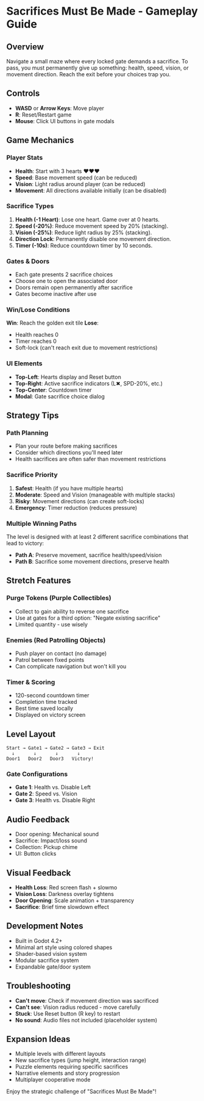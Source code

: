 # Sacrifices Must Be Made - Gameplay Guide

## Overview
Navigate a small maze where every locked gate demands a sacrifice. To pass, you must permanently give up something: health, speed, vision, or movement direction. Reach the exit before your choices trap you.

## Controls
- **WASD** or **Arrow Keys**: Move player
- **R**: Reset/Restart game
- **Mouse**: Click UI buttons in gate modals

## Game Mechanics

### Player Stats
- **Health**: Start with 3 hearts ❤❤❤
- **Speed**: Base movement speed (can be reduced)
- **Vision**: Light radius around player (can be reduced)
- **Movement**: All directions available initially (can be disabled)

### Sacrifice Types
1. **Health (-1 Heart)**: Lose one heart. Game over at 0 hearts.
2. **Speed (-20%)**: Reduce movement speed by 20% (stacking).
3. **Vision (-25%)**: Reduce light radius by 25% (stacking).
4. **Direction Lock**: Permanently disable one movement direction.
5. **Timer (-10s)**: Reduce countdown timer by 10 seconds.

### Gates & Doors
- Each gate presents 2 sacrifice choices
- Choose one to open the associated door
- Doors remain open permanently after sacrifice
- Gates become inactive after use

### Win/Lose Conditions
**Win**: Reach the golden exit tile
**Lose**: 
- Health reaches 0
- Timer reaches 0
- Soft-lock (can't reach exit due to movement restrictions)

### UI Elements
- **Top-Left**: Hearts display and Reset button
- **Top-Right**: Active sacrifice indicators (L✖, SPD-20%, etc.)
- **Top-Center**: Countdown timer
- **Modal**: Gate sacrifice choice dialog

## Strategy Tips

### Path Planning
- Plan your route before making sacrifices
- Consider which directions you'll need later
- Health sacrifices are often safer than movement restrictions

### Sacrifice Priority
1. **Safest**: Health (if you have multiple hearts)
2. **Moderate**: Speed and Vision (manageable with multiple stacks)
3. **Risky**: Movement directions (can create soft-locks)
4. **Emergency**: Timer reduction (reduces pressure)

### Multiple Winning Paths
The level is designed with at least 2 different sacrifice combinations that lead to victory:
- **Path A**: Preserve movement, sacrifice health/speed/vision
- **Path B**: Sacrifice some movement directions, preserve health

## Stretch Features

### Purge Tokens (Purple Collectibles)
- Collect to gain ability to reverse one sacrifice
- Use at gates for a third option: "Negate existing sacrifice"
- Limited quantity - use wisely

### Enemies (Red Patrolling Objects)
- Push player on contact (no damage)
- Patrol between fixed points
- Can complicate navigation but won't kill you

### Timer & Scoring
- 120-second countdown timer
- Completion time tracked
- Best time saved locally
- Displayed on victory screen

## Level Layout
```
Start → Gate1 → Gate2 → Gate3 → Exit
  ↓       ↓       ↓       ↓
Door1   Door2   Door3   Victory!
```

### Gate Configurations
- **Gate 1**: Health vs. Disable Left
- **Gate 2**: Speed vs. Vision  
- **Gate 3**: Health vs. Disable Right

## Audio Feedback
- Door opening: Mechanical sound
- Sacrifice: Impact/loss sound
- Collection: Pickup chime
- UI: Button clicks

## Visual Feedback
- **Health Loss**: Red screen flash + slowmo
- **Vision Loss**: Darkness overlay tightens
- **Door Opening**: Scale animation + transparency
- **Sacrifice**: Brief time slowdown effect

## Development Notes
- Built in Godot 4.2+
- Minimal art style using colored shapes
- Shader-based vision system
- Modular sacrifice system
- Expandable gate/door system

## Troubleshooting
- **Can't move**: Check if movement direction was sacrificed
- **Can't see**: Vision radius reduced - move carefully
- **Stuck**: Use Reset button (R key) to restart
- **No sound**: Audio files not included (placeholder system)

## Expansion Ideas
- Multiple levels with different layouts
- New sacrifice types (jump height, interaction range)
- Puzzle elements requiring specific sacrifices
- Narrative elements and story progression
- Multiplayer cooperative mode

Enjoy the strategic challenge of "Sacrifices Must Be Made"!